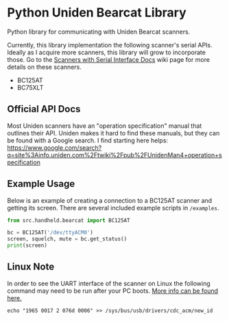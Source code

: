 # Python Uniden Bearcat Library

Python library for communicating with Uniden Bearcat scanners.

Currently, this library implementation the following scanner's serial APIs.
Ideally as I acquire more scanners, this library will grow to incorporate those.
Go to the [Scanners with Serial Interface Docs](https://github.com/fruzyna/bearcat/wiki/Scanners-with-Serial-Interface-Docs) wiki page for more details on these scanners.
- BC125AT
- BC75XLT


## Official API Docs

Most Uniden scanners have an "operation specification" manual that outlines their API.
Uniden makes it hard to find these manuals, but they can be found with a Google search.
I find starting here helps: https://www.google.com/search?q=site%3Ainfo.uniden.com%2Ftwiki%2Fpub%2FUnidenMan4+operation+specification

## Example Usage

Below is an example of creating a connection to a BC125AT scanner and getting its screen.
There are several included example scripts in `/examples`.

```python
from src.handheld.bearcat import BC125AT

bc = BC125AT('/dev/ttyACM0')
screen, squelch, mute = bc.get_status()
print(screen)
```

## Linux Note

In order to see the UART interface of the scanner on Linux the following command may need to be run after your PC boots.
[More info can be found here.](https://github.com/rikus--/bc125at-perl/issues/1)

```
echo "1965 0017 2 076d 0006" >> /sys/bus/usb/drivers/cdc_acm/new_id
```